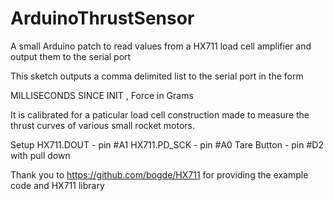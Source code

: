 # ArduinoThrustSensor
A small Arduino patch to read values from a HX711 load cell amplifier and output them to the serial port 

This sketch outputs a comma delimited list to the serial port in the form 

MILLISECONDS SINCE INIT , Force in Grams

It is calibrated for a paticular load cell construction made to measure the 
thrust curves of various small rocket motors.

Setup
HX711.DOUT	- pin #A1
HX711.PD_SCK	- pin #A0
Tare Button  - pin #D2 with pull down

Thank you to https://github.com/bogde/HX711 for providing the example code and HX711 library
